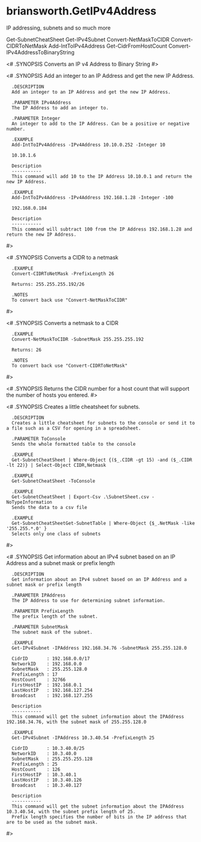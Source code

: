 # briansworth.GetIPv4Address
IP addressing, subnets and so much more

Get-SubnetCheatSheet 
Get-IPv4Subnet
Convert-NetMaskToCIDR
Convert-CIDRToNetMask
Add-IntToIPv4Address
Get-CidrFromHostCount
Convert-IPv4AddressToBinaryString


<#
      .SYNOPSIS
      Converts an IP v4 Address to Binary String 
  #>

<#
      .SYNOPSIS
      Add an integer to an IP Address and get the new IP Address.

      .DESCRIPTION
      Add an integer to an IP Address and get the new IP Address.

      .PARAMETER IPv4Address
      The IP Address to add an integer to.

      .PARAMETER Integer
      An integer to add to the IP Address. Can be a positive or negative number.

      .EXAMPLE
      Add-IntToIPv4Address -IPv4Address 10.10.0.252 -Integer 10

      10.10.1.6

      Description
      -----------
      This command will add 10 to the IP Address 10.10.0.1 and return the new IP Address.

      .EXAMPLE
      Add-IntToIPv4Address -IPv4Address 192.168.1.28 -Integer -100

      192.168.0.184

      Description
      -----------
      This command will subtract 100 from the IP Address 192.168.1.28 and return the new IP Address.
  #>

<#
      .SYNOPSIS
      Converts a CIDR to a netmask

      .EXAMPLE
      Convert-CIDRToNetMask -PrefixLength 26
    
      Returns: 255.255.255.192/26

      .NOTES
      To convert back use "Convert-NetMaskToCIDR" 
  #>

<#
      .SYNOPSIS
      Converts a netmask to a CIDR

      .EXAMPLE
      Convert-NetMaskToCIDR -SubnetMask 255.255.255.192
    
      Returns: 26

      .NOTES
      To convert back use "Convert-CIDRToNetMask" 
  #>

<#
      .SYNOPSIS
      Returns the CIDR number for a host count that will support the number of hosts you entered.
  #>

<#
      .SYNOPSIS
      Creates a little cheatsheet for subnets.

      .DESCRIPTION
      Creates a little cheatsheet for subnets to the console or send it to a file such as a CSV for opening in a spreadsheet.

      .PARAMETER ToConsole
      Sends the whole formatted table to the console

      .EXAMPLE
      Get-SubnetCheatSheet | Where-Object {($_.CIDR -gt 15) -and ($_.CIDR -lt 22)} | Select-Object CIDR,Netmask

      .EXAMPLE
      Get-SubnetCheatSheet -ToConsole 

      .EXAMPLE
      Get-SubnetCheatSheet | Export-Csv .\SubnetSheet.csv -NoTypeInformation
      Sends the data to a csv file

      .EXAMPLE
      Get-SubnetCheatSheetGet-SubnetTable | Where-Object {$_.NetMask -like '255.255.*.0' }
      Selects only one class of subnets
  #>

<#
      .SYNOPSIS
      Get information about an IPv4 subnet based on an IP Address and a subnet mask or prefix length

      .DESCRIPTION
      Get information about an IPv4 subnet based on an IP Address and a subnet mask or prefix length

      .PARAMETER IPAddress
      The IP Address to use for determining subnet information. 

      .PARAMETER PrefixLength
      The prefix length of the subnet.

      .PARAMETER SubnetMask
      The subnet mask of the subnet.

      .EXAMPLE
      Get-IPv4Subnet -IPAddress 192.168.34.76 -SubnetMask 255.255.128.0

      CidrID       : 192.168.0.0/17
      NetworkID    : 192.168.0.0
      SubnetMask   : 255.255.128.0
      PrefixLength : 17
      HostCount    : 32766
      FirstHostIP  : 192.168.0.1
      LastHostIP   : 192.168.127.254
      Broadcast    : 192.168.127.255

      Description
      -----------
      This command will get the subnet information about the IPAddress 192.168.34.76, with the subnet mask of 255.255.128.0

      .EXAMPLE
      Get-IPv4Subnet -IPAddress 10.3.40.54 -PrefixLength 25

      CidrID       : 10.3.40.0/25
      NetworkID    : 10.3.40.0
      SubnetMask   : 255.255.255.128
      PrefixLength : 25
      HostCount    : 126
      FirstHostIP  : 10.3.40.1
      LastHostIP   : 10.3.40.126
      Broadcast    : 10.3.40.127

      Description
      -----------
      This command will get the subnet information about the IPAddress 10.3.40.54, with the subnet prefix length of 25.
      Prefix length specifies the number of bits in the IP address that are to be used as the subnet mask.

  #>

